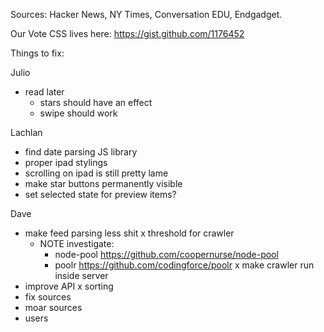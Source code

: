 Sources: Hacker News, NY Times, Conversation EDU, Endgadget.

Our Vote CSS lives here: https://gist.github.com/1176452


Things to fix:

Julio
 - read later
   - stars should have an effect
   - swipe should work

Lachlan
 - find date parsing JS library
 - proper ipad stylings
  - scrolling on ipad is still pretty lame
  - make star buttons permanently visible
 - set selected state for preview items?

Dave
  - make feed parsing less shit
  x threshold for crawler
    - NOTE investigate:
      - node-pool https://github.com/coopernurse/node-pool
      - poolr https://github.com/codingforce/poolr
  x make crawler run inside server
  - improve API
    x sorting
  - fix sources
  - moar sources
  - users
